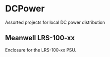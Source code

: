 # DCPower
Assorted projects for local DC power distribution

## Meanwell LRS-100-xx

Enclosure for the LRS-100-xx PSU.

